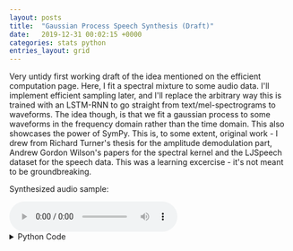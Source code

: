 ```yaml
---
layout: posts
title:  "Gaussian Process Speech Synthesis (Draft)"
date:   2019-12-31 00:02:15 +0000
categories: stats python
entries_layout: grid
---
```


Very untidy first working draft of the idea mentioned on the efficient computation page. Here, I fit a spectral mixture to some audio data. I'll implement efficient sampling later, and I'll replace the arbitrary way this is trained with an LSTM-RNN to go straight from text/mel-spectrograms to waveforms.
The idea though, is that we fit a gaussian process to some waveforms in the frequency domain rather than the time domain. This also showcases the power of SymPy. This is, to some extent, original work - I drew from Richard Turner's thesis for the amplitude demodulation part, Andrew Gordon Wilson's papers for the spectral kernel and the LJSpeech dataset for the speech data. This was a learning excercise - it's not meant to be groundbreaking.

Synthesized audio sample:

 <audio controls>
   <source src="/audio/life_synth.wav" type="audio/wav">
   Browser cannot play audio.
 </audio> <br>

<details>
<summary> Python Code </summary>
 
{%highlight python%}


# conda activate stanenv; ipython

import pystan
import sympy as sy
import numpy as np
import pandas as pd
import pickle as pkl
import tensorflow as tf
import simpleaudio as sa
from tqdm import tqdm, trange
import matplotlib.pyplot as plt
from scipy.linalg import toeplitz
from scipy.io import wavfile as wav
from scipy.signal import stft, find_peaks
from scipy.interpolate import UnivariateSpline

sy.init_printing()
md = sy.functions.Abs
sess = tf.InteractiveSession()
plt.style.use("ggplot"); plt.ion()

def spectrum(x, u = 1, return_freq = True):
	n = len(x)
	intm = np.fft.fft(x)
	intm = (intm * intm.conjugate()).real/n
	intm = intm * u/n 
	psd = intm[1:int(np.ceil(0.5 * (n + 1)))]
	if return_freq:
		freq = range(1, len(psd) + 1) 
		freq = np.array(freq, dtype = float)
		freq *= 0.5*n / (u * len(psd))
		return freq, psd
	else:
		return psd

class SimulationData:
	def __init__(self):
		self.num_data = None
		self.time = None
		self.upper_lim = None
		self.kernel_func = None
		self.cholesky_fac = None
	def gen_grid(self, num_data = 500, upper_lim = 5):
		self.num_data = num_data
		self.upper_lim = upper_lim
		self.time = np.linspace(0, upper_lim, num_data)
	def gen_chol(self, kernel_func = None):
		if kernel_func is None:
			kernel_func = self.kernel_func
		C = toeplitz(kernel_func(self.time))
		C += np.identity(len(self.time))*1e-10
		C = self.condition_at_zero(C)
		C += np.identity(len(self.time) - 2)*1e-10
		C = np.linalg.cholesky(C)
		self.cholesky_fac = C
	def simulate(self):
		C = self.cholesky_fac
		z = np.random.normal(size = self.num_data - 2)
		return np.hstack([0.0, (C @ z).reshape(-1), 0.0])
	def gen_expcos_kern(self, l = None, p = None, s = None, noise = 0.0, lambdify = True):
		sm = dict(r = sy.symbols("r", real = True),
			w = sy.symbols("w", real = True, positive = True),
			l = sy.symbols("l", real = True, positive = True),
			p = sy.symbols("p", real = True, positive = True),
			s = sy.symbols("s", real = True, positive = True))
		if l is not None: sm['l'] = l
		if p is not None: sm['p'] = p
		if s is not None: sm['s'] = s
		if None in [l, p, s]: raise NotImplementedError
		self.symbols = sm
		K = sm['s']**2 * sy.exp(-(sm['r']/sm['l'])**2) * sy.cos(2*sm['p']*sy.pi*sm['r'])
		S = sy.fourier_transform(K, sm['r'], sm['w'])
		W = noise**2 / sy.sqrt(2)
		if lambdify:
			S = sy.lambdify(sm['w'], S + W)
			K = sy.lambdify(sm['r'], K)
			def W(x):
				k = np.zeros(len(x))
				k[x == 0] += noise**2
				return k
		self.kernel_func = lambda x: K(x) + W(x)
		self.spectrum = S
		self.white = W
	@staticmethod
	def condition_at_zero(mat):
		n = mat.shape[0]
		indices = np.hstack([range(1, n - 1), 0, n - 1])
		mat = mat[indices, :]
		mat = mat[:, indices]

		K11 = mat[:(n - 2), :(n - 2)]
		K12 = mat[:(n - 2), (n - 2):]
		K22 = mat[(n - 2):, (n - 2):]
		return K11 - (K12 @ np.linalg.inv(K22) @ K12.T)

def spectrum_check(l = 0.5, s = 2.0, p = 0.5, n = 10000):
	r, w = sy.symbols("r, w", real = True)
	K = s**2 * sy.exp(-(r/l)**2) * sy.cos(2*p*sy.pi*r)
	S = sy.fourier_transform(K, r, w)
	S = sy.lambdify(w, S)
	K = sy.lambdify(r, K)

	data = SimulationData()
	data.gen_grid()
	data.gen_chol(K)

	freq, psd = spectrum(data.simulate(), data.upper_lim)
	for i in range(n - 1):
		psd += spectrum(data.simulate(), data.upper_lim)[1]

	s_t = S(data.time)
	plt.plot(data.time, s_t, label = "Theoretical")
	plt.xlim(-0.5, data.upper_lim)
	plt.plot(freq, psd/n, label = "Empirical")
	plt.xlabel("Frequency")
	plt.ylabel("Power")
	plt.legend()

def convergence_check():
	l, s, p, u = 0.5, 2.0, 0.5, 5.0
	r, w = sy.symbols("r, w", real = True)
	s_p, p_p, l_p = sy.symbols("s, p, l", real = True, positive = True)

	K = s**2 * sy.exp(-(r/l)**2) * sy.cos(2*p*sy.pi*r)
	K_t = s_p**2 * sy.exp(-(r/l_p)**2) * sy.cos(2*p_p*sy.pi*r)
	S = sy.fourier_transform(K_t, r, w)
	S = sy.lambdify([w, l_p, p_p, s_p], S, "tensorflow")
	K = sy.lambdify(r, K)
	W = s_p**2 / sy.sqrt(2) # sy.fourier_transform((s_p**2)*sy.exp(-(r/1e-20)**2)/sy.sqrt(2*sy.pi*(1e-20)**2), r, w)
	W = sy.lambdify(s_p, W)

	data = SimulationData()
	data.gen_grid(upper_lim = u)
	data.gen_chol(K)

	l_p_0 = tf.Variable(1.1)
	p_p_0 = tf.Variable(2.2)
	s_p_0 = tf.Variable(0.9)

	l_param = tf.clip_by_value(l_p_0, 1e-5, 1e5)
	p_param = tf.clip_by_value(p_p_0, 1e-5, 1e5)
	s_param = tf.clip_by_value(s_p_0, 1e-5, 1e5)

	freq_obs, spec_obs = spectrum(data.simulate(), u)
	freq_obs = np.array(freq_obs, dtype = "float32")
	spec_obs = np.array(spec_obs, dtype = "float32")

	spec_const = tf.constant(spec_obs)

	add_term = S(freq_obs, l_param, p_param, s_param) + 1e-10
	loss = tf.reduce_sum((spec_const - add_term)**2) # likelihood is too unstable
	step = tf.train.AdamOptimizer().minimize(loss = loss, var_list = [l_p_0, p_p_0, s_p_0])

	sess.run(tf.initialize_all_variables())

	for i in tqdm(range(2000)):
		if i % 50 == 0:
			freq_obs, spec_obs = spectrum(data.simulate(), u)
			freq_obs = np.array(freq_obs, dtype = "float32")
			spec_obs = np.array(spec_obs, dtype = "float32")
			print(sess.run(loss))
		sess.run(step, feed_dict = {spec_const: spec_obs})
	print(np.round(sess.run([l_param, p_param, s_param]), 2))
	print(np.round([l, p, s], 2))

if False: # expt to determine listening ranges for my ear
	t = np.linspace(0, 0.1, 2205)
	f = 2500; l = 0.01; s = 0.01
	C = np.linalg.cholesky(toeplitz(s**2 * np.exp(-(t/l)**2) * np.cos(2*f*np.pi*t)) + np.identity(2205)*1e-10)
	z = C @ np.random.normal(size = 2205)
	f, s = spectrum(z, 0.1)
	audio = np.array(np.tile(z * 100, 10), dtype = "int16")
	audio = sa.play_buffer(audio, 1, 2, 22050)

if __name__ == "__main__":

	# life_sr, life = wav.read("/Users/adityaravuri/Downloads/life.wav")
	# life_sr, life = wav.read("/home/aditya/data/LJSpeech-1.1/wavs/LJ001-0001.wav")
	life_sr, life = wav.read("/Users/adityaravuri/data/LJSpeech-1.1/wavs/LJ001-0001.wav")
	life = np.array(life) if len(life.shape) == 1 else np.array(life[:, 0], dtype = "float64")
	life_scale = life.std()
	life = life/life_scale
	n_t = len(life)
	t = n_t/life_sr

	# model_code = """
	# data {
	# 	int n;     // len
	# 	real x[n]; // audio
	# }
	# parameters {
	# 	real<lower = 0, upper = 1> l;
	# 	real<lower = 0, upper = 10> s;
	# 	vector<lower = -10, upper = 2>[n] sigma;
	# }
	# model {
	# 	sigma[1] ~ normal(0, s);
	# 	sigma[2:n] ~ normal(l * sigma[1:(n - 1)], s*(1 - l^2)^0.5);
	# 	x ~ normal(0, exp(sigma));
	# }
	# """

	# n_s = n_t//40; seg = life[range(n_s)]
	# data_list = dict(n = n_s, x = seg)

	# model = pystan.StanModel(model_code = model_code)
	# with open('ar_amp_model.pkl', 'wb') as f:
	# 	pkl.dump(model, f, protocol = pkl.HIGHEST_PROTOCOL)

	# with open('ar_amp_model.pkl', 'rb') as f:
	# 	model = pkl.load(f)

	# fit = model.sampling(data = data_list, iter = 1000, chains = 1)
	# while fit['value'] < -2950: # 2011.08:
	# 	temp = model.optimizing(data = data_list, as_vector = False)
	# 	if temp['value'] > fit['value']:
	# 		fit = temp

	# plt.plot(np.exp(fit['par']['sigma']) *  2)
	# plt.plot(np.exp(fit['par']['sigma']) * -2)
	# plt.plot(seg)

	# b_a = int(n_t/4); b_b = int(n_t/2); b_c = int(n_t*0.825)
	# plt.vlines(b_a, -3, 3)
	# plt.vlines(b_b, -3, 3)
	# plt.vlines(b_c, -3, 3)

	# envelope = np.log(1 + np.exp(fit['par']['sigma_vec']))
	envelope = np.array(pd.Series(life).rolling(2500).std(center = True).fillna(0.004))
	envelope_div = envelope.copy()
	envelope_div[envelope_div <= 0.2] = 0.2

	stn = life/envelope_div

	segments = tuple([stn[(2217*i):(2217*(i + 1))] for i in range(96)])

	r, w = sy.symbols("r, w", real = True)
	s, p, l = sy.symbols("s, p, l", real = True, positive = True)

	K = s**2 * sy.exp(-(r/l)**2) * sy.cos(2*p*sy.pi*r)
	S = sy.fourier_transform(K, r, w)
	S = sy.lambdify([w, l, p, s], S, "tensorflow")
	K = sy.lambdify([r, l, p, s], K)
	W = s**2 / sy.sqrt(2.0)
	W = sy.lambdify(s, W, "tensorflow")

	v = lambda x: tf.exp(tf.Variable(x))
	generators = []

	bark_scale = [20, 100, 200, 300, 400, 510, 630, 770, 920, 1080,
				  1270, 1480, 1720, 2000, 2320, 2700, 3150, 3700, 4400,
				  5300, 6400, 7700, 9500, 12000, 15500, np.infty]
	bark_scale = pd.DataFrame(dict(cuts_end = bark_scale))
	bark_scale['cuts_start'] = bark_scale.cuts_end.shift(1, fill_value = 0.0)
	bark_scale.reset_index(inplace = True)

	identifier = lambda x: bark_scale[bark_scale.cuts_end >= x].iloc[0, 0]

	for seg in segments:

		freq_obs, spec_obs = spectrum(seg, t * len(seg)/n_t)
		freq_obs = np.array(freq_obs, dtype = "float32")
		spec_obs = np.array(spec_obs, dtype = "float32") + 1e-30

		obs_spectrum = pd.DataFrame(dict(f = freq_obs, s = spec_obs))
		obs_spectrum['index'] = obs_spectrum.f.map(identifier)

		obs_spectrum['s_prime'] = obs_spectrum.groupby('index')['s'].transform('max')
		spec_obs_max = np.array(obs_spectrum.s_prime, dtype = "float32")

		sigma = 1/(1 + v(3.))

		n_sel = len(bark_scale.index)
		ps_to_add = np.array(obs_spectrum.loc[obs_spectrum.s == obs_spectrum.s_prime, 'f'], dtype = "float32")
		ps_non_trainable = len(ps_to_add)
		l_ps = [1/(1 + v(np.random.uniform(1, 3))) for i in range(len(ps_to_add))]
		p_ps = [i for i in ps_to_add]
		s_ps = [1/(1 + v(np.random.uniform(-0.2, 0.2))) for i in range(len(ps_to_add))]

		def spec_gen(x):
			add_term = W(sigma) + 1e-30
			for i in range(len(p_ps)):
				add_term += S(x, l_ps[i], p_ps[i], s_ps[i])
			return add_term

		add_term = spec_gen(freq_obs)

		loss = tf.reduce_sum((tf.log(spec_obs) - tf.log(add_term))**2) # likelihood is too unstable
		loss += tf.reduce_sum((tf.log(spec_obs_max) - tf.log(add_term))**2)
		step = tf.train.AdamOptimizer(0.005).minimize(loss = loss)

		sess.run(tf.initialize_all_variables())

		looper = trange(10000, desc = 'ML')
		for i in looper:
			sess.run(step)
			if i % 50 == 0: looper.set_description('Loss: %g' % sess.run(loss))

		l_ps = sess.run(l_ps); p_ps = p_ps[:ps_non_trainable] + sess.run(p_ps[ps_non_trainable:])
		s_ps = sess.run(s_ps); sigma = np.array(sess.run(sigma), dtype = 'float32')

		def kern(r):
			res = np.zeros(len(r))
			res[r == 0] = sigma**2
			for i in range(len(p_ps)):
				res += K(r, l_ps[i], p_ps[i], s_ps[i])
			return res

		test_data = SimulationData()
		test_data.gen_grid(len(seg), t * len(seg)/n_t)
		test_data.gen_chol(kern)
		generators.append(test_data)
		# plt.plot(test_data.simulate())

		# x = np.linspace(freq_obs.min(), freq_obs.max(), 10000, dtype = "float32")
		# plt.plot(freq_obs, np.log(spec_obs))
		# plt.plot(x, np.log(sess.run(spec_gen(x))))

	# to work on conditioning between segments and efficient sampling
	audio = [generators[i].simulate() for i in range(len(generators))]
	audio = [i/np.std(i) for i in audio]
	audio = np.hstack(audio)
	audio_to_write = np.array(life_scale * audio * envelope[:len(audio)], dtype = "int16")
	wav.write("life_synth.wav", life_sr, np.repeat(audio_to_write, 2).reshape(-1, 2))

{% endhighlight %}
 
</details>
